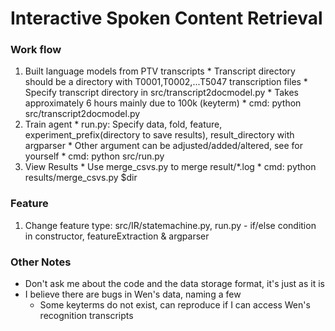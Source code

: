 # Interactive Spoken Content Retrieval

### Work flow
  1. Built language models from PTV transcripts
    * Transcript directory should be a directory with T0001,T0002,...T5047 transcription files
    * Specify transcript directory in src/transcript2docmodel.py
    * Takes approximately 6 hours mainly due to 100k (keyterm)
    * cmd: python src/transcript2docmodel.py
  2. Train agent
    * run.py: Specify data, fold, feature, experiment_prefix(directory to save results), result_directory with argparser
    * Other argument can be adjusted/added/altered, see for yourself
    * cmd: python src/run.py
  3. View Results
    * Use merge_csvs.py to merge result/*.log
    * cmd: python results/merge_csvs.py $dir

### Feature
  1. Change feature type: src/IR/statemachine.py, run.py
    - if/else condition in constructor, featureExtraction & argparser

### Other Notes
- Don't ask me about the code and the data storage format, it's just as it is
- I believe there are bugs in Wen's data, naming a few
  - Some keyterms do not exist, can reproduce if I can access Wen's recognition transcripts
